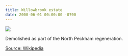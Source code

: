 ```yaml
---
title: Willowbrook estate
date: 2000-06-01 00:00:00 -0700
---
```


![](http://35percent.org/img/tonbridgehouse.jpg)

Demolished as part of the North Peckham regeneration.

[Source: Wikipedia](https://en.wikipedia.org/wiki/Johann_Sebastian_Bach)
